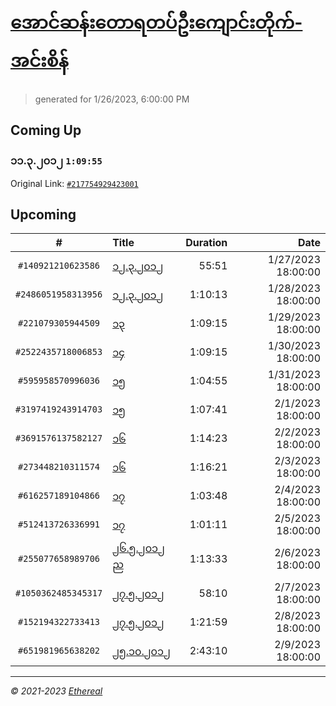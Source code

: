 # [အောင်ဆန်းတောရတပ်ဦးကျောင်းတိုက်-အင်းစိန်](https://www.facebook.com/655653464834259)

> generated for 1/26/2023, 6:00:00 PM

## Coming Up

### ၁၁.၃.၂၀၁၂ `1:09:55`

Original Link: [`#217754929423001`](https://www.facebook.com/655653464834259/videos/217754929423001)

## Upcoming

| # | Title | Duration | Date |
|:-----:|:------|---------:|-------------:|
| `#140921210623586` | [၁၂.၃.၂၀၁၂](https://www.facebook.com/655653464834259/videos/140921210623586) | 55:51 | 1/27/2023 18:00:00 |
| `#2486051958313956` | [၁၂.၃.၂၀၁၂](https://www.facebook.com/655653464834259/videos/2486051958313956) | 1:10:13 | 1/28/2023 18:00:00 |
| `#221079305944509` | [၁၃](https://www.facebook.com/655653464834259/videos/221079305944509) | 1:09:15 | 1/29/2023 18:00:00 |
| `#2522435718006853` | [၁၄](https://www.facebook.com/655653464834259/videos/2522435718006853) | 1:09:15 | 1/30/2023 18:00:00 |
| `#595958570996036` | [၁၅](https://www.facebook.com/655653464834259/videos/595958570996036) | 1:04:55 | 1/31/2023 18:00:00 |
| `#3197419243914703` | [၁၅](https://www.facebook.com/655653464834259/videos/3197419243914703) | 1:07:41 | 2/1/2023 18:00:00 |
| `#3691576137582127` | [၁၆](https://www.facebook.com/655653464834259/videos/3691576137582127) | 1:14:23 | 2/2/2023 18:00:00 |
| `#273448210311574` | [၁၆](https://www.facebook.com/655653464834259/videos/273448210311574) | 1:16:21 | 2/3/2023 18:00:00 |
| `#616257189104866` | [၁၇](https://www.facebook.com/655653464834259/videos/616257189104866) | 1:03:48 | 2/4/2023 18:00:00 |
| `#512413726336991` | [၁၇](https://www.facebook.com/655653464834259/videos/512413726336991) | 1:01:11 | 2/5/2023 18:00:00 |
| `#255077658989706` | [၂၆.၅.၂၀၁၂ ည](https://www.facebook.com/655653464834259/videos/255077658989706) | 1:13:33 | 2/6/2023 18:00:00 |
| `#1050362485345317` | [၂၇.၅.၂၀၁၂](https://www.facebook.com/655653464834259/videos/1050362485345317) | 58:10 | 2/7/2023 18:00:00 |
| `#152194322733413` | [၂၇.၅.၂၀၁၂](https://www.facebook.com/655653464834259/videos/152194322733413) | 1:21:59 | 2/8/2023 18:00:00 |
| `#651981965638202` | [၂၅.၁၀.၂၀၁၂](https://www.facebook.com/655653464834259/videos/651981965638202) | 2:43:10 | 2/9/2023 18:00:00 |

---

_&copy; 2021-2023 [Ethereal](https://github.com/etherealtech)_